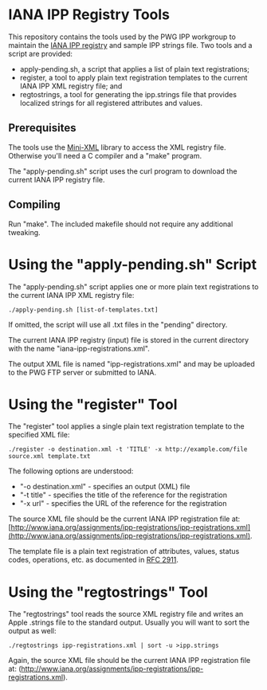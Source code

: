 # IANA IPP Registry Tools

This repository contains the tools used by the PWG IPP workgroup to maintain the [IANA IPP registry](http://www.iana.org/assignments/ipp-registrations) and sample IPP strings file. Two tools and a script are provided:

- apply-pending.sh, a script that applies a list of plain text registrations;
- register, a tool to apply plain text registration templates to the current IANA IPP XML registry file; and
- regtostrings, a tool for generating the ipp.strings file that provides localized strings for all registered attributes and values.

## Prerequisites

The tools use the [Mini-XML](http://www.msweet.org/projects.php/mini-xml) library to access the XML registry file. Otherwise you'll need a C compiler and a "make" program.

The "apply-pending.sh" script uses the curl program to download the current IANA IPP registry file.


## Compiling

Run "make". The included makefile should not require any additional tweaking.


# Using the "apply-pending.sh" Script

The "apply-pending.sh" script applies one or more plain text registrations to the current IANA IPP XML registry file:

    ./apply-pending.sh [list-of-templates.txt]

If omitted, the script will use all .txt files in the "pending" directory.

The current IANA IPP registry (input) file is stored in the current directory with the name "iana-ipp-registrations.xml".

The output XML file is named "ipp-registrations.xml" and may be uploaded to the PWG FTP server or submitted to IANA.


# Using the "register" Tool

The "register" tool applies a single plain text registration template to the specified XML file:

    ./register -o destination.xml -t 'TITLE' -x http://example.com/file source.xml template.txt

The following options are understood:

- "-o destination.xml" - specifies an output (XML) file
- "-t title" - specifies the title of the reference for the registration
- "-x url" - specifies the URL of the reference for the registration

The source XML file should be the current IANA IPP registration file at: [http://www.iana.org/assignments/ipp-registrations/ipp-registrations.xml](http://www.iana.org/assignments/ipp-registrations/ipp-registrations.xml).

The template file is a plain text registration of attributes, values, status codes, operations, etc. as documented in [RFC 2911](http://tools.ietf.org/html/rfc2911).


# Using the "regtostrings" Tool

The "regtostrings" tool reads the source XML registry file and writes an Apple .strings file to the standard output. Usually you will want to sort the output as well:

    ./regtostrings ipp-registrations.xml | sort -u >ipp.strings

Again, the source XML file should be the current IANA IPP registration file at: (http://www.iana.org/assignments/ipp-registrations/ipp-registrations.xml).

